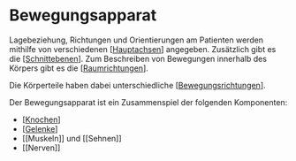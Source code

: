 # Bewegungsapparat

Lagebeziehung, Richtungen und Orientierungen am Patienten werden mithilfe von verschiedenen [[Hauptachsen]] angegeben.
Zusätzlich gibt es die [[Schnittebenen]]. Zum Beschreiben von Bewegungen innerhalb des Körpers gibt es die [[Raumrichtungen]].

Die Körperteile haben dabei unterschiedliche [[Bewegungsrichtungen]].

Der Bewegungsapparat ist ein Zusammenspiel der folgenden Komponenten:

- [[Knochen]]
- [[Gelenke]]
- [[Muskeln]] und [[Sehnen]]
- [[Nerven]]

[//begin]: # "Autogenerated link references for markdown compatibility"
[Hauptachsen]: Hauptachsen "Hauptachsen"
[Schnittebenen]: Schnittebenen "Schnittebenen"
[Raumrichtungen]: Raumrichtungen "Raumrichtungen"
[Bewegungsrichtungen]: Bewegungsrichtungen "Bewegungsrichtungen"
[Knochen]: Knochen "Knochen"
[Gelenke]: Gelenke "Gelenke"
[//end]: # "Autogenerated link references"
